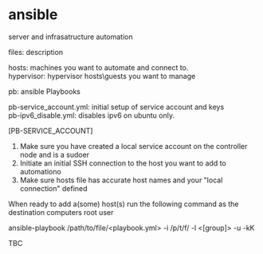 # ansible
server and infrasatructure automation


files: description

hosts: machines you want to automate and connect to. <br />
hypervisor: hypervisor hosts\guests you want to manage

pb: ansible Playbooks

pb-service_account.yml: initial setup of service account and keys <br />
pb-ipv6_disable.yml: disables ipv6 on ubuntu only. 



[PB-SERVICE_ACCOUNT]
1. Make sure you have created a local service account on the controller node and is a sudoer
2. Initiate an initial SSH connection to the host you want to add to automationo
3. Make sure hosts file has accurate host names and your "local connection" defined

When ready to add a(some) host(s) run the following command as the destination computers root user

ansible-playbook /path/to/file/<playbook.yml> -i /p/t/f/<hosts> -l <[group]> -u <root> -kK



TBC
